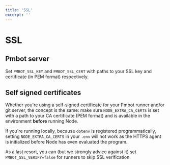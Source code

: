 ```yaml
---
title: 'SSL'
excerpt: ''
---
```


# SSL

## Pmbot server

Set `PMBOT_SSL_KEY` and `PMBOT_SSL_CERT` with paths to your SSL key and certificate (in PEM format) respectively.

## Self signed certificates

Whether you're using a self-signed certificate for your Pmbot runner and/or git server, the concept is the same: make sure `NODE_EXTRA_CA_CERTS` is set with a path to your CA certificate (PEM format) and is available in the environment **before** running Node.

If you're running locally, because `dotenv` is registered programmatically, setting `NODE_EXTRA_CA_CERTS` in your `.env` will not work as the HTTPS agent is initialized before Node has even evaluated the program.

As a last resort, you can (but we strongly advice against it) set `PMBOT_SSL_VERIFY=false` for runners to skip SSL verification.
